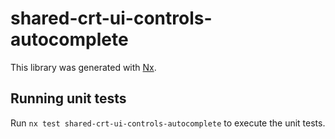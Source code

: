 # shared-crt-ui-controls-autocomplete

This library was generated with [Nx](https://nx.dev).

## Running unit tests

Run `nx test shared-crt-ui-controls-autocomplete` to execute the unit tests.
